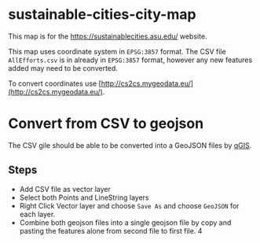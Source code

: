 # sustainable-cities-city-map
This map is for the https://sustainablecities.asu.edu/ website.

This map uses coordinate system in `EPSG:3857` format. The CSV file `AllEfforts.csv` is in already in `EPSG:3857` format, however any new features added may need to be converted.

To convert coordinates use [http://cs2cs.mygeodata.eu/](http://cs2cs.mygeodata.eu/).

# Convert from CSV to geojson
The CSV gile should be able to be converted into a GeoJSON files by [qGIS](http://www.qgis.org/).
## Steps
  * Add CSV file as vector layer
  * Select both Points and LineString layers 
  * Right Click Vector layer and choose `Save As` and choose `GeoJSON` for each layer.
  * Combine both geojson files into a single geojson file by copy and pasting the features alone from second file to first file. 4

